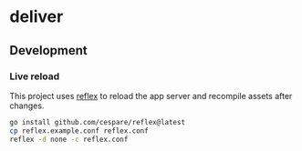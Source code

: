 # deliver

## Development

### Live reload

This project uses [reflex](https://github.com/cespare/reflex) to reload the app
server and recompile assets after changes.

```sh
go install github.com/cespare/reflex@latest
cp reflex.example.conf reflex.conf
reflex -d none -c reflex.conf
```
